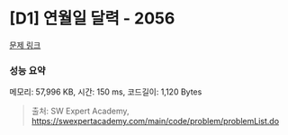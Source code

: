 # [D1] 연월일 달력 - 2056 

[문제 링크](https://swexpertacademy.com/main/code/problem/problemDetail.do?contestProbId=AV5QLkdKAz4DFAUq) 

### 성능 요약

메모리: 57,996 KB, 시간: 150 ms, 코드길이: 1,120 Bytes



> 출처: SW Expert Academy, https://swexpertacademy.com/main/code/problem/problemList.do